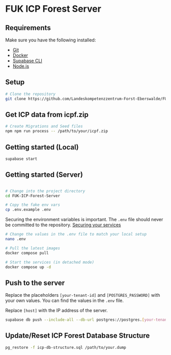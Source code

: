 

# FUK ICP Forest Server

## Requirements
Make sure you have the following installed:
- [Git](https://git-scm.com/downloads)
- [Docker](https://docs.docker.com/engine/install/)
- [Supabase CLI](https://supabase.com/docs/guides/local-development/cli/getting-started)
- [Node.js](https://nodejs.org/en/download/)

## Setup

```bash
# Clone the repository
git clone https://github.com/Landeskompetenzzentrum-Forst-Eberswalde/FUK-ICP-Forest-Server.git
```

## Get ICP data from icpf.zip
```bash
# Create Migrations and Seed files
npm npm run process -- /path/to/your/icpf.zip
```

## Getting started (Local)

```bash
supabase start
```

## Getting started (Server)

```bash

# Change into the project directory
cd FUK-ICP-Forest-Server

# Copy the fake env vars
cp .env.example .env
````

Securing the environment variables is important. The `.env` file should never be committed to the repository.
[Securing your services](https://supabase.com/docs/guides/self-hosting/docker#securing-your-services)

```bash
# Change the values in the .env file to match your local setup
nano .env

# Pull the latest images
docker compose pull

# Start the services (in detached mode)
docker compose up -d
```

## Push to the server

Replace the placeholders `[your-tenant-id]` and `[POSTGRES_PASSWORD]` with your own values. You can find the values in the `.env` file.

Replace `[host]` with the IP address of the server.

```bash
supabase db push --include-all --db-url postgres://postgres.[your-tenant-id]:[POSTGRES_PASSWORD]@[host]:5432/postgres
```

## Update/Reset ICP Forest Database Structure

```bash
pg_restore -f icp-db-structure.sql /path/to/your.dump 
```
